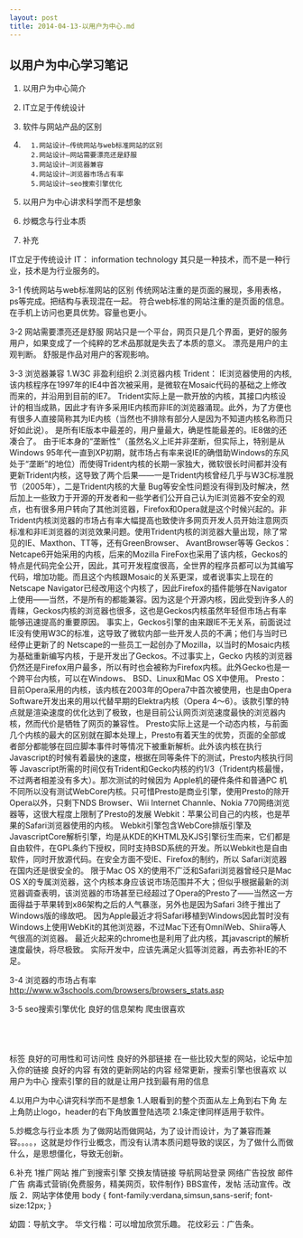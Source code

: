 ```yaml
---
layout: post
title: 2014-04-13-以用户为中心.md
---
```


## 以用户为中心学习笔记

1. 以用户为中心简介

2. IT立足于传统设计

3. 软件与网站产品的区别

4.
         1.网站设计—传统网站与web标准网站的区别
         2.网站设计—网站需要漂亮还是舒服
         3.网站设计—浏览器兼容
         4.网站设计—浏览器市场占有率
         5.网站设计—seo搜索引擎优化

5. 以用户为中心讲求科学而不是想象

6. 炒概念与行业本质

7. 补充

IT立足于传统设计
IT： information technology
其只是一种技术，而不是一种行业，技术是为行业服务的。


3-1 传统网站与web标准网站的区别
传统网站注重的是页面的展现，多用表格，ps等完成。把结构与表现混在一起。
符合web标准的网站注重的是页面的信息。在手机上访问也更具优势。容量也更小。


3-2 网站需要漂亮还是舒服
网站只是一个平台，网页只是几个界面，更好的服务用户，如果变成了一个纯粹的艺术品那就是失去了本质的意义。
漂亮是用户的主观判断。
舒服是作品对用户的客观影响。


3-3 浏览器兼容
1.W3C 非盈利组织
2.浏览器内核
Trident： IE浏览器使用的内核,该内核程序在1997年的IE4中首次被采用，是微软在Mosaic代码的基础之上修改而来的，并沿用到目前的IE7。 Trident实际上是一款开放的内核，其接口内核设计的相当成熟，因此才有许多采用IE内核而非IE的浏览器涌现。此外，为了方便也有很多人直接简称其为IE内核（当然也不排除有部分人是因为不知道内核名称而只好如此说）。
是所有IE版本中最差的，用户量最大，确是性能最差的。IE8做的还凑合了。
由于IE本身的“垄断性”（虽然名义上IE并非垄断，但实际上，特别是从Windows 95年代一直到XP初期，就市场占有率来说IE的确借助Windows的东风处于“垄断”的地位）而使得Trident内核的长期一家独大，微软很长时间都并没有更新Trident内核，这导致了两个后果——一是Trident内核曾经几乎与W3C标准脱节（2005年），二是Trident内核的大量 Bug等安全性问题没有得到及时解决，然后加上一些致力于开源的开发者和一些学者们公开自己认为IE浏览器不安全的观点，也有很多用户转向了其他浏览器，Firefox和Opera就是这个时候兴起的。非Trident内核浏览器的市场占有率大幅提高也致使许多网页开发人员开始注意网页标准和非IE浏览器的浏览效果问题。使用Trident内核的浏览器大量出现，除了常见的IE、Maxthon、TT等，还有GreenBrowser、 AvantBrowser等等
Geckos： Netcape6开始采用的内核，后来的Mozilla FireFox也采用了该内核，Geckos的特点是代码完全公开，因此，其可开发程度很高，全世界的程序员都可以为其编写代码，增加功能。而且这个内核跟Mosaic的关系更深，或者说事实上现在的Netscape Navigator已经改用这个内核了，因此Firefox的插件能够在Navigator上使用——当然，不是所有的都能兼容。因为这是个开源内核，因此受到许多人的青睐，Geckos内核的浏览器也很多，这也是Geckos内核虽然年轻但市场占有率能够迅速提高的重要原因。
事实上，Geckos引擎的由来跟IE不无关系，前面说过IE没有使用W3C的标准，这导致了微软内部一些开发人员的不满；他们与当时已经停止更新了的 Netscape的一些员工一起创办了Mozilla，以当时的Mosaic内核为基础重新编写内核，于是开发出了Geckos。不过事实上，Gecko 内核的浏览器仍然还是Firefox用户最多，所以有时也会被称为Firefox内核。此外Gecko也是一个跨平台内核，可以在Windows、 BSD、Linux和Mac OS X中使用。
Presto：目前Opera采用的内核，该内核在2003年的Opera7中首次被使用，也是由Opera Software开发出来的用以代替早期的Elektra内核（Opera 4～6）。该款引擎的特点就是渲染速度的优化达到了极致，也是目前公认网页浏览速度最快的浏览器内核，然而代价是牺牲了网页的兼容性。
Presto实际上这是一个动态内核，与前面几个内核的最大的区别就在脚本处理上，Presto有着天生的优势，页面的全部或者部分都能够在回应脚本事件时等情况下被重新解析。此外该内核在执行Javascript的时候有着最快的速度，根据在同等条件下的测试，Presto内核执行同等 Javascrīpt所需的时间仅有Trident和Gecko内核的约1/3（Trident内核最慢，不过两者相差没有多大）。那次测试的时候因为 Apple机的硬件条件和普通PC 机不同所以没有测试WebCore内核。只可惜Presto是商业引擎，使用Presto的除开Opera以外，只剩下NDS Browser、Wii Internet Channle、Nokia 770网络浏览器等，这很大程度上限制了Presto的发展
Webkit：苹果公司自己的内核，也是苹果的Safari浏览器使用的内核。 Webkit引擎包含WebCore排版引擎及JavascriptCore解析引擎，均是从KDE的KHTML及KJS引擎衍生而来，它们都是自由软件，在GPL条约下授权，同时支持BSD系统的开发。所以Webkit也是自由软件，同时开放源代码。在安全方面不受IE、Firefox的制约，所以 Safari浏览器在国内还是很安全的。
限于Mac OS X的使用不广泛和Safari浏览器曾经只是Mac OS X的专属浏览器，这个内核本身应该说市场范围并不大；但似乎根据最新的浏览器调查表明，该浏览器的市场甚至已经超过了Opera的Presto了——当然这一方面得益于苹果转到x86架构之后的人气暴涨，另外也是因为Safari 3终于推出了Windows版的缘故吧。
因为Apple最近才将Safari移植到Windows因此暂时没有Windows上使用WebKit的其他浏览器，不过Mac下还有OmniWeb、Shiira等人气很高的浏览器。
最近火起来的chrome也是利用了此内核，其javascript的解析速度最快，将尽极致。
实际开发中，应该先满足火狐等浏览器，再去弥补IE的不足。


3-4 浏览器的市场占有率
http://www.w3schools.com/browsers/browsers_stats.asp




3-5 seo搜索引擎优化
良好的信息架构     爬虫很喜欢<pre><h1></pre>标签
良好的可用性和可访问性
良好的外部链接    在一些比较大型的网站，论坛中加入你的链接
良好的内容
有效的更新网站的内容    经常更新，搜索引擎也很喜欢
以用户为中心      搜索引擎的目的就是让用户找到最有用的信息



4.以用户为中心讲究科学而不是想象
1.人眼看到的整个页面从左上角到右下角 左上角防止logo，header的右下角放置登陆选项
2.1条定律同样适用于软件。




5.炒概念与行业本质
为了做网站而做网站，为了设计而设计，为了兼容而兼容。。。。，这就是炒作行业概念，而没有认清本质问题导致的误区，为了做什么而做什么，是思想僵化，导致无创新。


6.补充
1推广网站
推广到搜索引擎
交换友情链接
导航网站登录
网络广告投放
邮件广告
病毒式营销{免费服务，精美网页，软件制作}
BBS宣传，发帖
活动宣传。改版
2．网站字体使用
body {
           font-family:verdana,simsun,sans-serif;
           font-size:12px;
}


幼圆：导航文字。
华文行楷：可以增加欣赏乐趣。
花纹彩云：广告条。

